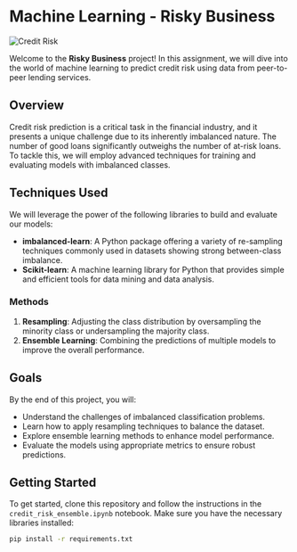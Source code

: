 # Machine Learning - Risky Business

![Credit Risk](credit-risk.jpg)

Welcome to the **Risky Business** project! In this assignment, we will dive into the world of machine learning to predict credit risk using data from peer-to-peer lending services. 

## Overview

Credit risk prediction is a critical task in the financial industry, and it presents a unique challenge due to its inherently imbalanced nature. The number of good loans significantly outweighs the number of at-risk loans. To tackle this, we will employ advanced techniques for training and evaluating models with imbalanced classes.

## Techniques Used

We will leverage the power of the following libraries to build and evaluate our models:

- **imbalanced-learn**: A Python package offering a variety of re-sampling techniques commonly used in datasets showing strong between-class imbalance.
- **Scikit-learn**: A machine learning library for Python that provides simple and efficient tools for data mining and data analysis.

### Methods

1. **Resampling**: Adjusting the class distribution by oversampling the minority class or undersampling the majority class.
2. **Ensemble Learning**: Combining the predictions of multiple models to improve the overall performance.

## Goals

By the end of this project, you will:

- Understand the challenges of imbalanced classification problems.
- Learn how to apply resampling techniques to balance the dataset.
- Explore ensemble learning methods to enhance model performance.
- Evaluate the models using appropriate metrics to ensure robust predictions.

## Getting Started

To get started, clone this repository and follow the instructions in the `credit_risk_ensemble.ipynb` notebook. Make sure you have the necessary libraries installed:

```bash
pip install -r requirements.txt